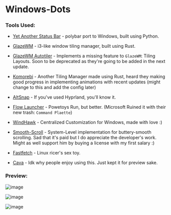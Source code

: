 # Windows-Dots
### Tools Used:
- [Yet Another Status Bar](https://github.com/amnweb/yasb) - polybar port to Windows, built using Python.
  
- [GlazeWM](https://github.com/glzr-io/glazewm) - i3-like window tiling manager, built using Rust.

- [GlazeWM Autotiler](https://github.com/orbi-tal/glaze-autotiler) - Implements a missing feature to `GlazeWM`: Tiling Layouts. Soon to be deprecated as they're going to be added in the next update.
  
- [Komorebi](https://github.com/LGUG2Z/komorebi) - Another Tiling Manager made using Rust, heard they making good progress in implementing animations with recent updates (might change to this and add the config later)

- [AltSnap](https://github.com/RamonUnch/AltSnap) - If you've used Hyprland, you'll know it.
  
- [Flow Launcher](https://github.com/Flow-Launcher/Flow.Launcher) - Powetoys Run, but better. (Microsoft Ruined it with their new trash: `Command Plaette`)
  
- [WindHawk](https://github.com/ramensoftware/windhawk) - Centralized Customization for Windows, made with love :)
  
- [Smooth-Scroll](https://www.smoothscroll.net/win/) - System-Level implementation for buttery-smooth scrolling. Sad that it's paid but I do appreciate the developer's work. Might as well support him by buying a license with my first salary :)

- [Fastfetch](https://github.com/fastfetch-cli/fastfetch) - Linux ricer's sex toy.

- [Cava](https://github.com/karlstav/cava) - Idk why people enjoy using this. Just kept it for preview sake.

### Preview:
![image](https://github.com/user-attachments/assets/ac41f38c-ed5b-4f65-886e-332b7fc4a242)

![image](https://github.com/user-attachments/assets/4f9c55cb-f394-468c-9443-6f2a06be1845)

![image](https://github.com/user-attachments/assets/5bedfc16-2c4b-474a-b1dd-66c900a86de2)




